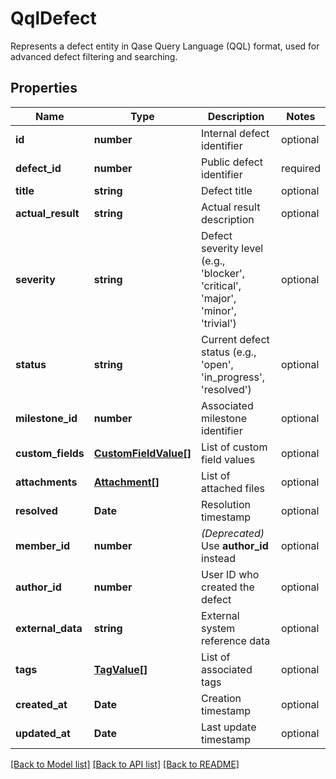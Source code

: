 # QqlDefect

Represents a defect entity in Qase Query Language (QQL) format, used for advanced defect filtering and searching.

## Properties

Name | Type | Description | Notes
------------ | ------------- | ------------- | -------------
**id** | **number** | Internal defect identifier | optional
**defect_id** | **number** | Public defect identifier | required
**title** | **string** | Defect title | optional
**actual_result** | **string** | Actual result description | optional
**severity** | **string** | Defect severity level (e.g., 'blocker', 'critical', 'major', 'minor', 'trivial') | optional
**status** | **string** | Current defect status (e.g., 'open', 'in_progress', 'resolved') | optional
**milestone_id** | **number** | Associated milestone identifier | optional
**custom_fields** | [**CustomFieldValue[]**](CustomFieldValue.md) | List of custom field values | optional
**attachments** | [**Attachment[]**](Attachment.md) | List of attached files | optional
**resolved** | **Date** | Resolution timestamp | optional
**member_id** | **number** | *(Deprecated)* Use **author_id** instead | optional
**author_id** | **number** | User ID who created the defect | optional
**external_data** | **string** | External system reference data | optional
**tags** | [**TagValue[]**](TagValue.md) | List of associated tags | optional
**created_at** | **Date** | Creation timestamp | optional
**updated_at** | **Date** | Last update timestamp | optional

[[Back to Model list]](../README.md#documentation-for-models) [[Back to API list]](../README.md#documentation-for-api-endpoints) [[Back to README]](../README.md)
